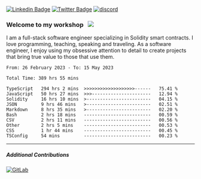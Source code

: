 [![Linkedin Badge](https://img.shields.io/badge/-LinkedIn-0e76a8?style=flat-square&logo=Linkedin&logoColor=white)](https://www.linkedin.com/in/jason-schwarz-75b91482/)
[![Twitter Badge](https://img.shields.io/badge/-Twitter-00acee?style=flat-square&logo=Twitter&logoColor=white)](https://twitter.com/passandscore)
[![discord](https://img.shields.io/badge/Discord-blue?logo=discord&logoColor=white)](https://discordapp.com/users/#3518)

### Welcome to my workshop &nbsp; ![](https://visitor-badge.glitch.me/badge?page_id=passandscore.passandscore)

I am a full-stack software engineer specializing in Solidity smart contracts. I love programming, teaching, speaking and traveling. As a software engineer, I enjoy using my obsessive attention to detail to create projects that bring true value to those that use them.

<!--START_SECTION:waka-->

```text
From: 26 February 2023 - To: 15 May 2023

Total Time: 389 hrs 55 mins

TypeScript   294 hrs 2 mins  >>>>>>>>>>>>>>>>>>>------   75.41 %
JavaScript   50 hrs 27 mins  >>>----------------------   12.94 %
Solidity     16 hrs 10 mins  >------------------------   04.15 %
JSON         9 hrs 46 mins   >------------------------   02.51 %
Markdown     8 hrs 35 mins   >------------------------   02.20 %
Bash         2 hrs 18 mins   -------------------------   00.59 %
CSV          2 hrs 11 mins   -------------------------   00.56 %
Other        2 hrs 5 mins    -------------------------   00.53 %
CSS          1 hr 44 mins    -------------------------   00.45 %
TSConfig     54 mins         -------------------------   00.23 %
```

<!--END_SECTION:waka-->

<hr/>

##### Additional Contributions

[![GitLab](https://img.shields.io/badge/GitLab-orange?logo=gitlab&logoColor=white)](https://gitlab.com/jason_schwarz)
